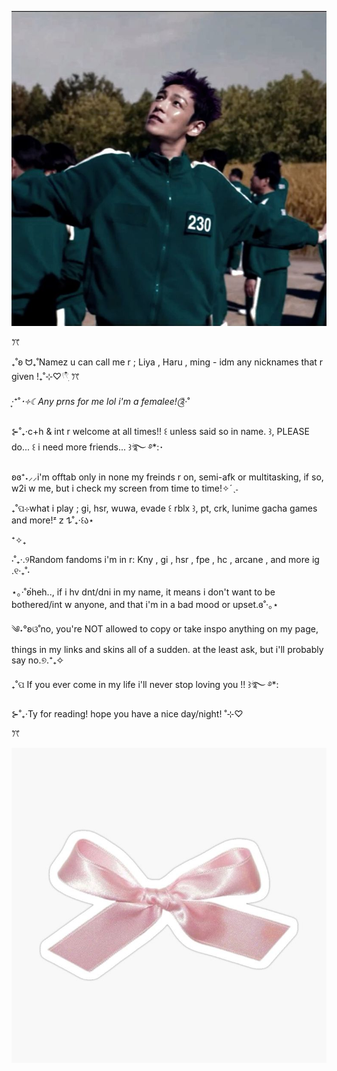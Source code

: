 ![image alt](https://github.com/Fre4ky-m0ment/Fre4ky-m0ment/blob/main/thanos%20__%20squid%20game%202%20@ramenkaaa.jpeg?raw=true) 

ꔫ

₊˚ʚ ᗢ₊˚Namez u can call me r ; Liya , Haru , ming - idm any nicknames that r given !₊˚⊹♡𓍢𓍢ִ໋ ꔫ

‧͙⁺˚*･༓☾Any prns for me lol i'm a femalee!༊*·˚

⊱˚₊‧c+h & int r welcome at all times!! ꒰ unless said so in name. ꒱, PLEASE do... ꒰ i need more friends... ꒱ؘ࿐ ࿔*:･

ʚɞ⁺˖⸝⸝i'm offtab only in none my freinds r on, semi-afk or multitasking, if so, w2i w me, but i check my screen from time to time!✧ˊˎ˗

₊˚ପ⊹what i play ; gi, hsr, wuwa, evade ꒰ rblx ꒱, pt, crk, lunime gacha games and more!ᶻ 𝗓 𐰁˚₊‧꒰ა⋆

⁺✧₊

⋅˚₊‧.୨Random fandoms i'm in r: Kny , gi , hsr , fpe , hc , arcane , and more ig .୧‧₊˚⋅

⋆｡‧˚ʚ๋heh.., if i hv dnt/dni in my name, it means i don't want to be bothered/int w anyone, and that i'm in a bad mood or upset.ɞ˚‧｡⋆

༄˖°ʚଓ˚no, you're NOT allowed to copy or take inspo anything on my page, things in my links and skins all of a sudden. at the least ask, but i'll probably say no.୭.⁺₊✧

₊˚ପ If you ever come in my life i'll never stop loving you !! ꒱ؘ࿐ ࿔*:

⊱˚₊‧Ty for reading! hope you have a nice day/night! ˚⊹♡

ꔫ

![image alt](https://github.com/Fre4ky-m0ment/Fre4ky-m0ment/blob/main/_Pink%20Bow%20INS%20Coquette%20Sticker_%20Sticker%20for%20Sale%20by%20MollyElynDesign.jpeg?raw=true)
